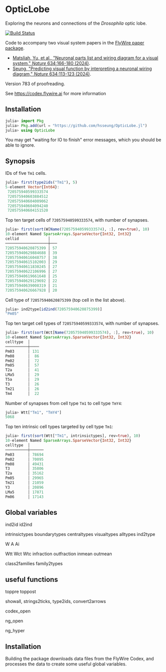 # OpticLobe

Exploring the neurons and connections of the *Drosophila* optic lobe.

[![Build Status](https://github.com/hsseung/OpticLobe.jl/actions/workflows/CI.yml/badge.svg?branch=main)](https://github.com/hsseung/OpticLobe.jl/actions/workflows/CI.yml?query=branch%3Amain)

Code to accompany two visual system papers in the [FlyWire paper package](https://www.nature.com/collections/hgcfafejia).
* [Matsliah, Yu, et al., "Neuronal parts list and wiring diagram for a visual system," *Nature* 634:166-180 (2024)](https://doi.org/10.1038/s41586-024-07981-1).
* [Seung, "Predicting visual function by interpreting a neuronal wiring diagram," *Nature* 634:113-123 (2024)](https://doi.org/10.1038/s41586-024-07953-5). 

Version 783 of proofreading.

See https://codex.flywire.ai for more information

## Installation

``` julia
julia> import Pkg
julia> Pkg.add(url = "https://github.com/hsseung/OpticLobe.jl")
julia> using OpticLobe
```
You may get "waiting for IO to finish" error messages, which you should be able to ignore.

## Synopsis

IDs of five `Tm1` cells.
``` julia
julia> first(type2ids("Tm1"), 5)
5-element Vector{Int64}:
 720575940599333574
 720575940603884512
 720575940604009062
 720575940604094240
 720575940604151520
```

Top ten target cells of `720575940599333574`, with number of synapses.

``` julia
julia> first(sort(W[Name(720575940599333574), :], rev=true), 10)
10-element Named SparseArrays.SparseVector{Int32, Int32}
cellid             │
───────────────────┼───
720575940620875399 │ 57
720575940629884688 │ 39
720575940616048757 │ 38
720575940615102003 │ 29
720575940611830245 │ 27
720575940622106996 │ 27
720575940619661648 │ 25
720575940629129692 │ 22
720575940639008319 │ 21
720575940626667928 │ 20
```

Cell type of `720575940620875399` (top cell in the list above).
``` julia
julia> ind2type[id2ind(720575940620875399)]
"Pm05"
```

Top ten target cell types of `720575940599333574`, with number of synapses.
``` julia
julia> first(sort(Wct[Name(720575940599333574), :], rev=true), 10)
10-element Named SparseArrays.SparseVector{Int32, Int32}
celltype  │
──────────┼────
Pm03      │ 131
Pm08      │  86
Pm02      │  72
Pm05      │  57
T2a       │  41
LMa5      │  29
T5a       │  29
T3        │  26
Tm21      │  26
Tm4       │  22
```

Number of synapses from cell type `Tm1` to cell type `TmY4`:
```julia
julia> Wtt["Tm1", "TmY4"]
5068
```
Top ten intrinsic cell types targeted by cell type `Tm1`:
``` julia
julia> first(sort(Wtt["Tm1", intrinsictypes], rev=true), 10)
10-element Named SparseArrays.SparseVector{Int32, Int32}
celltype  │
──────────┼──────
Pm03      │ 78694
Pm02      │ 70095
Pm08      │ 49431
T3        │ 35806
T2a       │ 35162
Pm05      │ 29965
Tm21      │ 21059
Y3        │ 20896
LMa5      │ 17871
Pm06      │ 17143
```

## Global variables

ind2id
id2ind

intrinsictypes
boundarytypes
centraltypes
visualtypes
alltypes
ind2type 

W
A
Ai

Wtt
Wct
Wtc
infraction
outfraction
inmean
outmean

class2families
family2types

## useful functions

toppre
toppost

showall, strings2ticks, type2ids, convert2arrows

codex_open

ng_open

ng_hyper

## Installation
Building the package downloads data files from the FlyWire Codex, and 
processes the data to create some useful global variables.

